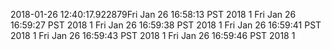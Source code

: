 2018-01-26 12:40:17.922879Fri Jan 26 16:58:13 PST 2018 1
Fri Jan 26 16:59:27 PST 2018 1
Fri Jan 26 16:59:38 PST 2018 1
Fri Jan 26 16:59:41 PST 2018 1
Fri Jan 26 16:59:43 PST 2018 1
Fri Jan 26 16:59:46 PST 2018 1
